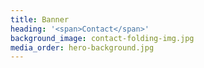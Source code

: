 ```yaml
---
title: Banner
heading: '<span>Contact</span>'
background_image: contact-folding-img.jpg
media_order: hero-background.jpg
---
```


